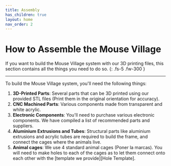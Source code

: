 ```yaml
---
title: Assembly
has_children: true
layout: home
nav_order: 2
---
```


# How to Assemble the Mouse Village

If you want to build the Mouse Village system with our 3D printing files, this section contains all the things you need to do so.
{: .fs-5 .fw-300 }

---

To build the Mouse Village system, you'll need the following things:

1. **3D-Printed Parts**: Several parts that can be 3D printed using our provided STL files (Print them in the original orientation for accuracy).
2. **CNC Machined Parts**: Various components made from transparent and white acrylic.
3. **Electronic Components**: You'll need to purchase various electronic components. We have compiled a list of recommended parts and suppliers.
4. **Aluminium Extrusions and Tubes**: Structural parts like aluminium extrusions and acrylic tubes are required to build the frame, and connect the cages where the animals live.
5. **Animal cages**: We use 4 standard animal cages (Poner la marcas). You will need to make holes to each of the cages as to let them connect onto each other with the [template we provide][Hole Template].
